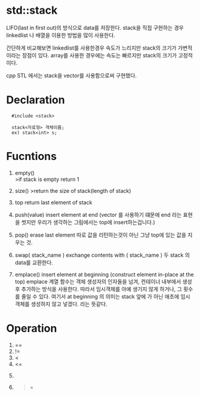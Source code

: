 std::stack
=====

LIFO(last in first out)의 방식으로 data를 저장한다.
stack을 직접 구현하는 경우 linkedlist 나 배열을 이용한 방법을 많이 사용한다.

간단하게 비교해보면
linkedlist를 사용한경우 속도가 느리지만 stack의 크기가 가변적이라는 장점이 있다.
array를 사용한 경우에는 속도는 빠르지만 stack의 크기가 고정적이다.  

cpp STL 에서는 stack을 vector를 사용함으로써 구현했다.


# Declaration

```
  #include <stack>

  stack<자료형> 객체이름;
  ex) stack<int> s;
```

# Fucntions
  1. empty()<br>
    >if stack is empty return 1
  2. size()
    >return  the size of stack(length of stack)
  3. top
    return last element of stack
  4. push(value)
    insert element at end
    (vector 를 사용하기 떄문에 end 라는 표현을 썻지만 우리가 생각하는 그림에서는 top에 insert하는겁니다.)
  5. pop()
    erase last element
    따로 값을 리턴하는것이 아닌 그냥 top에 있는 값을 지우는 것.
  6. swap( stack_name )
     exchange contents with ( stack_name )
     두 stack 의 data를 교환한다.

  7. emplace()
    insert element at beginning (construct element in-place at the top)
    emplace 계열 함수는 객체 생성자의 인자들을 넘겨, 컨테이너 내부에서 생성후 추가하는 방식을 사용한다.
    따라서 임시객체를 아예 생기지 않게 하거나, 그 횟수를 줄일 수 있다.
    여기서 at beginning 의 의미는 stack 앞에 가 아닌 애초에 임시객체를 생성하지 않고 넣겠다. 라는 뜻같다.


# Operation
  1. ==
  2. !=
  3. <
  4. <=
  5. >
  6. >=
